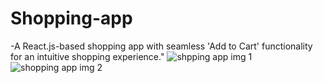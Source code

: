 # Shopping-app
-A React.js-based shopping app with seamless 'Add to Cart' functionality for an intuitive shopping experience."
![shpping app img 1](https://github.com/Arpit9945/Shopping-app/assets/134361516/bf1fbcd8-290d-4393-95f5-47b578b9dc5f)
![shopping app img 2](https://github.com/Arpit9945/Shopping-app/assets/134361516/2ffb0ab7-6222-4939-8a3f-b4420e06aa8b)

